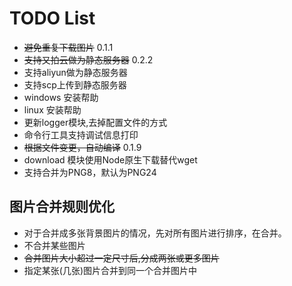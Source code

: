 TODO List
=========

* ~~避免重复下载图片~~ 0.1.1
* ~~支持又拍云做为静态服务器~~ 0.2.2
* 支持aliyun做为静态服务器
* 支持scp上传到静态服务器
* windows 安装帮助
* linux 安装帮助
* 更新logger模块,去掉配置文件的方式
* 命令行工具支持调试信息打印
* ~~根据文件变更，自动编译~~ 0.1.9
* download 模块使用Node原生下载替代wget
* 支持合并为PNG8，默认为PNG24


## 图片合并规则优化

* 对于合并成多张背景图片的情况，先对所有图片进行排序，在合并。
* 不合并某些图片
* ~~合并图片大小超过一定尺寸后,分成两张或更多图片~~
* 指定某张(几张)图片合并到同一个合并图片中
